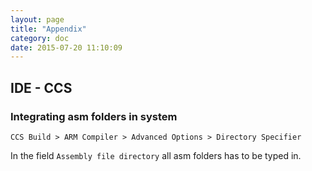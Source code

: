 ```yaml
---
layout: page
title: "Appendix"
category: doc
date: 2015-07-20 11:10:09
---
```


## IDE - CCS

### Integrating asm folders in system
`CCS Build > ARM Compiler > Advanced Options > Directory Specifier`

In the field `Assembly file directory` all asm folders has to be typed in. 
